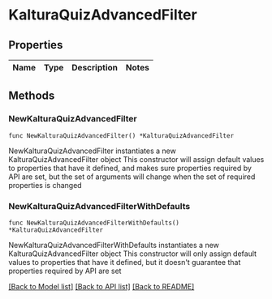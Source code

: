 # KalturaQuizAdvancedFilter

## Properties

Name | Type | Description | Notes
------------ | ------------- | ------------- | -------------

## Methods

### NewKalturaQuizAdvancedFilter

`func NewKalturaQuizAdvancedFilter() *KalturaQuizAdvancedFilter`

NewKalturaQuizAdvancedFilter instantiates a new KalturaQuizAdvancedFilter object
This constructor will assign default values to properties that have it defined,
and makes sure properties required by API are set, but the set of arguments
will change when the set of required properties is changed

### NewKalturaQuizAdvancedFilterWithDefaults

`func NewKalturaQuizAdvancedFilterWithDefaults() *KalturaQuizAdvancedFilter`

NewKalturaQuizAdvancedFilterWithDefaults instantiates a new KalturaQuizAdvancedFilter object
This constructor will only assign default values to properties that have it defined,
but it doesn't guarantee that properties required by API are set


[[Back to Model list]](../README.md#documentation-for-models) [[Back to API list]](../README.md#documentation-for-api-endpoints) [[Back to README]](../README.md)


